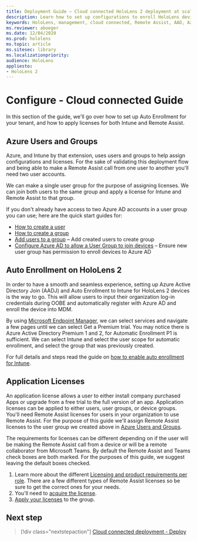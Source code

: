 ```yaml
---
title: Deployment Guide – Cloud connected HoloLens 2 deployment at scale with Remote Assist - Configure
description: Learn how to set up configurations to enroll HoloLens devices over a Cloud Connected network at scale with Remote Assist.
keywords: HoloLens, management, cloud connected, Remote Assist, AAD, Azure AD, MDM, Mobile Device Management
ms.reviewer: aboeger
ms.date: 12/04/2020
ms.prod: hololens
ms.topic: article
ms.sitesec: library
ms.localizationpriority:
audience: HoloLens
appliesto:
- HoloLens 2
---
```


# Configure - Cloud connected Guide

In this section of the guide, we&#39;ll go over how to set up Auto Enrollment for your tenant, and how to apply licenses for both Intune and Remote Assist.

## Azure Users and Groups

Azure, and Intune by that extension, uses users and groups to help assign configurations and licenses. For the sake of validating this deployment flow and being able to make a Remote Assist call from one user to another you&#39;ll need two user accounts.

We can make a single user group for the purpose of assigning licenses. We can join both users to the same group and apply a license for Intune and Remote Assist to that group.

If you don&#39;t already have access to two Azure AD accounts in a user group you can use; here are the quick start guides for:

- [How to create a user](/mem/intune/fundamentals/quickstart-create-user)
- [How to create a group](/mem/intune/fundamentals/quickstart-create-group)
- [Add users to a group](/azure/active-directory/fundamentals/active-directory-groups-members-azure-portal) – Add created users to create group
- [Configure Azure AD to allow a User Group to join devices](/azure/active-directory/devices/azureadjoin-plan#configure-your-device-settings) – Ensure new user group has permission to enroll devices to Azure AD

## Auto Enrollment on HoloLens 2

In order to have a smooth and seamless experience, setting up Azure Active Directory Join (AADJ) and Auto Enrollment to Intune for HoloLens 2 devices is the way to go. This will allow users to input their organization log-in credentials during OOBE and automatically register with Azure AD and enroll the device into MDM.

By using [Microsoft Endpoint Manager](https://endpoint.microsoft.com/#home), we can select services and navigate a few pages until we can select Get a Premium trial. You may notice there is Azure Active Directory Premium 1 and 2, for Automatic Enrollment P1 is sufficient. We can select Intune and select the user scope for automatic enrollment, and select the group that was previously created.

For full details and steps read the guide on [how to enable auto enrollment for Intune](/mem/intune/enrollment/quickstart-setup-auto-enrollment).

## Application Licenses

An application license allows a user to either install company purchased Apps or upgrade from a free trial to the full version of an app. Application licenses can be applied to either users, user groups, or device groups. You&#39;ll need Remote Assist licenses for users in your organization to use Remote Assist. For the purpose of this guide we'll assign Remote Assist licenses to the user group we created above in [Azure Users and Groups](hololens2-cloud-connected-configure.md#azure-users-and-groups).

The requirements for licenses can be different depending on if the user will be making the Remote Assist call from a device or will be a remote collaborator from Microsoft Teams. By default the Remote Assist and Teams check boxes are both marked. For the purposes of this guide, we suggest leaving the default boxes checked.

1. Learn more about the different [Licensing and product requirements per role](/dynamics365/mixed-reality/remote-assist/requirements#licensing-and-product-requirements-per-role). There are a few different types of Remote Assist licenses so be sure to get the correct ones for your needs.
2. You&#39;ll need to [acquire the license](/dynamics365/mixed-reality/remote-assist/buy-remote-assist).
3. [Apply your licenses](/dynamics365/mixed-reality/remote-assist/deploy-remote-assist) to the group.

## Next step

> [!div class="nextstepaction"]
> [Cloud connected deployment - Deploy](hololens2-cloud-connected-deploy.md)